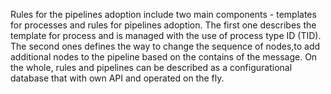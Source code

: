 Rules for the pipelines adoption include two main components - templates for processes and rules for pipelines adoption. The first one describes the template for process and is managed with the use of process type ID (TID). The second ones defines the way to change the sequence of nodes,to add additional nodes to the pipeline based on the contains of the message. On the whole, rules and pipelines can be described as a configurational database that with own API and operated on the fly.